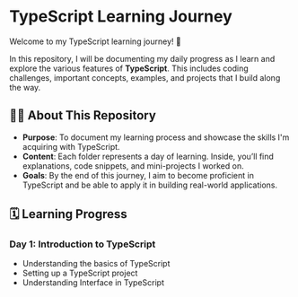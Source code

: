 # TypeScript Learning Journey

Welcome to my TypeScript learning journey! 🚀

In this repository, I will be documenting my daily progress as I learn and explore the various features of **TypeScript**. This includes coding challenges, important concepts, examples, and projects that I build along the way.

## 🧑‍💻 About This Repository

- **Purpose**: To document my learning process and showcase the skills I'm acquiring with TypeScript.
- **Content**: Each folder represents a day of learning. Inside, you’ll find explanations, code snippets, and mini-projects I worked on.
- **Goals**: By the end of this journey, I aim to become proficient in TypeScript and be able to apply it in building real-world applications.

## 🗓️ Learning Progress

### Day 1: Introduction to TypeScript
- Understanding the basics of TypeScript
- Setting up a TypeScript project
- Understanding Interface in TypeScript
